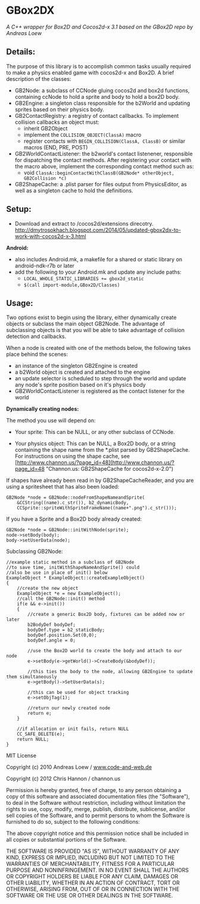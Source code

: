 # GBox2DX #
*A C++ wrapper for Box2D and Cocos2d-x 3.1 based on the GBox2D repo by Andreas Loew*

## Details: ##

The purpose of this library is to accomplish common tasks usually required to make a physics enabled game with cocos2d-x and Box2D. A brief description of the classes:

- GB2Node: a subclass of CCNode gluing cocos2d and box2d functions, containing ccNode to hold a sprite and body to hold a box2D body.
- GB2Engine: a singleton class responsible for the b2World and updating sprites based on their physics body.
- GB2ContactRegistry: a registry of contact callbacks. To implement collision callbacks an object must:
	- inherit GB2Object
	- implement the `COLLISION_OBJECT(ClassA)` macro
	- register contacts with `BEGIN_COLLISION(ClassA, ClassB)` or similar macros (END, PRE, POST)
- GB2WorldContactListener: the b2world's contact listenener, responsible for dispatching the contact methods. After registering your contact with the macro above, implement the corresponding contact method such as:
	- void `ClassA::beginContactWithClassB(GB2Node* otherObject, GB2Collision *c)`
- GB2ShapeCache: a .plist parser for files output from PhysicsEditor, as well as a singleton cache to hold the definitions.

## Setup: ##

- Download and extract to <YourAwesomeGame>/cocos2d/extensions direcotry.
http://dmytrosokhach.blogspot.com/2014/05/updated-gbox2dx-to-work-with-cocos2d-x-3.html

**Android:**

- also includes Android.mk, a makefile for a shared or static library on android-ndk-r7b or later
- add the following to your Android.mk and update any include paths:
	- `LOCAL_WHOLE_STATIC_LIBRARIES += gbox2d_static`
	- `$(call import-module,GBox2D/Classes)`

## Usage:  ##

Two options exist to begin using the library, either dynamically create objects or subclass the main object GB2Node. The advantage of subclassing objects is that you will be able to take advantage of collision detection and callbacks.

When a node is created with one of the methods below, the following takes place behind the scenes:

- an instance of the singleton GB2Engine is created
- a b2World object is created and attached to the engine
- an update selector is scheduled to step through the world and update any node's sprite position based on it's physics body
- GB2WorldContactListener is registered as the contact listener for the world

**Dynamically creating nodes:**

The method you use will depend on:

- Your sprite: This can be NULL, or any other subclass of CCNode. 

- Your physics object: This can be NULL, a Box2D body, or a string containing the shape name from the *.plist parsed by GB2ShapeCache. For instructions on using the shape cache, see [http://www.channon.us/?page_id=48](http://www.channon.us/?page_id=48 "Channon.us: GB2ShapeCache for cocos2d-x-2.0")


If shapes have already been read in by GB2ShapeCacheReader, and you are using a spritesheet that has also been loaded:

	GB2Node *node = GB2Node::nodeFromShapeNameandSprite(
		&CCString((name).c_str()), b2_dynamicBody, 
		CCSprite::spriteWithSpriteFrameName((name+".png").c_str()));

If you have a Sprite and a Box2D body already created:

	GB2Node *node = GB2Node::initWithNode(sprite);
	node->setBody(body);
	body->setUserData(node);

Subclassing GB2Node:

	//example static method in a subclass of GB2Node
	//to save time, initWithShapeNameAndSprite() could 
	//also be use in place of init() below
	ExampleObject * ExampleObject::createExampleObject()
	{
		//create the new object
		ExampleObject *e = new ExampleObject();
		//call the GB2Node::init() method
		if(e && e->init())
		{
			//create a generic Box2D body, fixtures can be added now or later
			b2BodyDef bodyDef;
	        bodyDef.type = b2_staticBody;
	        bodyDef.position.Set(0,0);
	        bodyDef.angle = 0;
			
			//use the Box2D world to create the body and attach to our node
			e->setBody(e->getWorld()->CreateBody(&bodyDef));
			
			//this ties the body to the node, allowing GB2Engine to update them simultaneously
			e->getBody()->SetUserData(s);
			
			//this can be used for object tracking
			e->setObjTag(1);
			
			//return our newly created node
			return e;
		}

		//if allocation or init fails, return NULL
		CC_SAFE_DELETE(e);
		return NULL;
	}




MIT License
 
 Copyright (c) 2010 Andreas Loew / www.code-and-web.de

 Copyright (c) 2012 Chris Hannon / channon.us
 
 Permission is hereby granted, free of charge, to any person obtaining a copy
 of this software and associated documentation files (the "Software"), to deal
 in the Software without restriction, including without limitation the rights
 to use, copy, modify, merge, publish, distribute, sublicense, and/or sell
 copies of the Software, and to permit persons to whom the Software is
 furnished to do so, subject to the following conditions:
 
 The above copyright notice and this permission notice shall be included in
 all copies or substantial portions of the Software.
 
 THE SOFTWARE IS PROVIDED "AS IS", WITHOUT WARRANTY OF ANY KIND, EXPRESS OR
 IMPLIED, INCLUDING BUT NOT LIMITED TO THE WARRANTIES OF MERCHANTABILITY,
 FITNESS FOR A PARTICULAR PURPOSE AND NONINFRINGEMENT. IN NO EVENT SHALL THE
 AUTHORS OR COPYRIGHT HOLDERS BE LIABLE FOR ANY CLAIM, DAMAGES OR OTHER
 LIABILITY, WHETHER IN AN ACTION OF CONTRACT, TORT OR OTHERWISE, ARISING FROM,
 OUT OF OR IN CONNECTION WITH THE SOFTWARE OR THE USE OR OTHER DEALINGS IN
 THE SOFTWARE.
